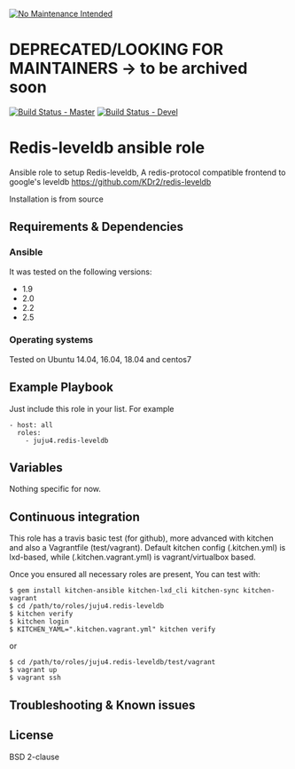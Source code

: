 [![No Maintenance Intended](http://unmaintained.tech/badge.svg)](http://unmaintained.tech/)
# DEPRECATED/LOOKING FOR MAINTAINERS -> to be archived soon

[![Build Status - Master](https://travis-ci.org/juju4/ansible-redis-leveldb.svg?branch=master)](https://travis-ci.org/juju4/ansible-redis-leveldb)
[![Build Status - Devel](https://travis-ci.org/juju4/ansible-redis-leveldb.svg?branch=devel)](https://travis-ci.org/juju4/ansible-redis-leveldb/branches)
# Redis-leveldb ansible role

Ansible role to setup Redis-leveldb, A redis-protocol compatible frontend to google's leveldb
https://github.com/KDr2/redis-leveldb

Installation is from source

## Requirements & Dependencies

### Ansible
It was tested on the following versions:
 * 1.9
 * 2.0
 * 2.2
 * 2.5

### Operating systems

Tested on Ubuntu 14.04, 16.04, 18.04 and centos7

## Example Playbook

Just include this role in your list.
For example

```
- host: all
  roles:
    - juju4.redis-leveldb
```

## Variables

Nothing specific for now.

## Continuous integration

This role has a travis basic test (for github), more advanced with kitchen and also a Vagrantfile (test/vagrant).
Default kitchen config (.kitchen.yml) is lxd-based, while (.kitchen.vagrant.yml) is vagrant/virtualbox based.

Once you ensured all necessary roles are present, You can test with:
```
$ gem install kitchen-ansible kitchen-lxd_cli kitchen-sync kitchen-vagrant
$ cd /path/to/roles/juju4.redis-leveldb
$ kitchen verify
$ kitchen login
$ KITCHEN_YAML=".kitchen.vagrant.yml" kitchen verify
```
or
```
$ cd /path/to/roles/juju4.redis-leveldb/test/vagrant
$ vagrant up
$ vagrant ssh
```

## Troubleshooting & Known issues


## License

BSD 2-clause

